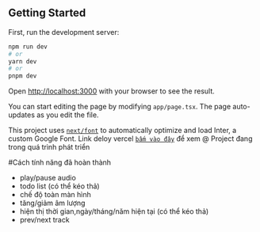 ## Getting Started
First, run the development server:

```bash
npm run dev
# or
yarn dev
# or
pnpm dev
```

Open [http://localhost:3000](http://localhost:3000) with your browser to see the result.

You can start editing the page by modifying `app/page.tsx`. The page auto-updates as you edit the file.

This project uses [`next/font`](https://nextjs.org/docs/basic-features/font-optimization) to automatically optimize and load Inter, a custom Google Font.
Link deloy vercel [`bấm vào đây`](https://lofi-app-iota.vercel.app/) để xem
@ Project đang trong quá trình phát triển 

#Cách tính năng đã hoàn thành
- play/pause audio
- todo list (có thể kéo thả)
- chế độ toàn màn hình
- tăng/giảm âm lượng
- hiện thị thời gian,ngày/tháng/năm hiện tại (có thể kéo thả)
- prev/next track



